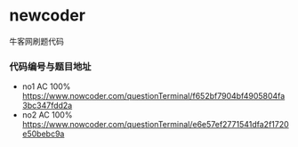 # newcoder
牛客网刷题代码

### 代码编号与题目地址

- no1   AC 100%   https://www.nowcoder.com/questionTerminal/f652bf7904bf4905804fa3bc347fdd2a
- no2   AC 100%   https://www.nowcoder.com/questionTerminal/e6e57ef2771541dfa2f1720e50bebc9a
